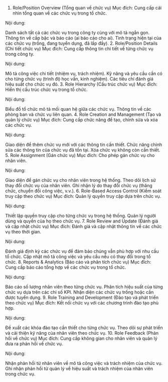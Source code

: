 1. Role/Position Overview (Tổng quan về chức vụ)
Mục đích: Cung cấp cái nhìn tổng quan về các chức vụ trong tổ chức.

Nội dung:

Danh sách tất cả các chức vụ trong công ty cùng với mô tả ngắn gọn.
Thông tin về cấp bậc và báo cáo (ai báo cáo cho ai).
Tình trạng hiện tại của các chức vụ (trống, đang tuyển dụng, đã lấp đầy).
2. Role/Position Details (Chi tiết chức vụ)
Mục đích: Cung cấp thông tin chi tiết về từng chức vụ trong công ty.

Nội dung:

Mô tả công việc chi tiết (nhiệm vụ, trách nhiệm).
Kỹ năng và yêu cầu cần có cho từng chức vụ (trình độ học vấn, kinh nghiệm).
Các tiêu chí đánh giá hiệu suất cho chức vụ đó.
3. Role Hierarchy (Cấu trúc chức vụ)
Mục đích: Hiển thị cấu trúc chức vụ trong tổ chức.

Nội dung:

Biểu đồ tổ chức mô tả mối quan hệ giữa các chức vụ.
Thông tin về các phòng ban và chức vụ liên quan.
4. Role Creation and Management (Tạo và quản lý chức vụ)
Mục đích: Cung cấp chức năng để tạo, chỉnh sửa và xóa các chức vụ.

Nội dung:

Giao diện để thêm chức vụ mới với các thông tin cần thiết.
Chức năng chỉnh sửa các thông tin của chức vụ đã tồn tại.
Xóa chức vụ không còn cần thiết.
5. Role Assignment (Gán chức vụ)
Mục đích: Cho phép gán chức vụ cho nhân viên.

Nội dung:

Giao diện để gán chức vụ cho nhân viên trong hệ thống.
Theo dõi lịch sử thay đổi chức vụ của nhân viên.
Ghi nhận lý do thay đổi chức vụ (thăng chức, chuyển đổi công việc, v.v.).
6. Role-Based Access Control (Kiểm soát truy cập theo chức vụ)
Mục đích: Quản lý quyền truy cập dựa trên chức vụ.

Nội dung:

Thiết lập quyền truy cập cho từng chức vụ trong hệ thống.
Quản lý người dùng và quyền của họ theo chức vụ.
7. Role Review and Update (Đánh giá và cập nhật chức vụ)
Mục đích: Đánh giá và cập nhật thông tin về các chức vụ theo thời gian.

Nội dung:

Đánh giá định kỳ các chức vụ để đảm bảo chúng vẫn phù hợp với nhu cầu tổ chức.
Cập nhật mô tả công việc và yêu cầu nếu có thay đổi trong tổ chức.
8. Reports & Analytics (Báo cáo và phân tích chức vụ)
Mục đích: Cung cấp báo cáo tổng hợp về các chức vụ trong tổ chức.

Nội dung:

Báo cáo số lượng nhân viên theo từng chức vụ.
Phân tích hiệu suất của từng chức vụ dựa trên các chỉ số KPI.
Nhận diện các chức vụ trống hoặc cần được tuyển dụng.
9. Role Training and Development (Đào tạo và phát triển theo chức vụ)
Mục đích: Kết nối chức vụ với các chương trình đào tạo phù hợp.

Nội dung:

Đề xuất các khóa đào tạo cần thiết cho từng chức vụ.
Theo dõi sự phát triển và cải thiện kỹ năng của nhân viên theo chức vụ.
10. Role Feedback (Phản hồi về chức vụ)
Mục đích: Cung cấp không gian cho nhân viên và quản lý đưa ra phản hồi về chức vụ.

Nội dung:

Nhận phản hồi từ nhân viên về mô tả công việc và trách nhiệm của chức vụ.
Ghi nhận phản hồi từ quản lý về hiệu suất và trách nhiệm của nhân viên trong chức vụ.